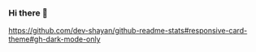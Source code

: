 ### Hi there 👋

https://github.com/dev-shayan/github-readme-stats#responsive-card-theme#gh-dark-mode-only
